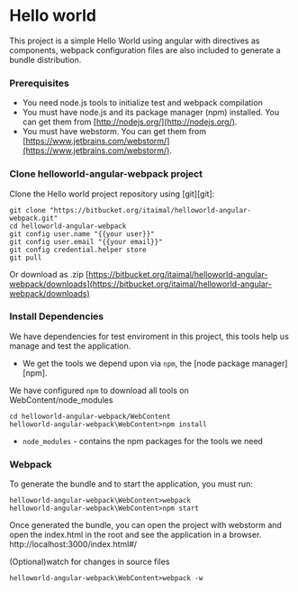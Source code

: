 # Hello world

This project is a simple Hello World using angular with directives as components, webpack configuration files are also included to generate a bundle distribution.


### Prerequisites

* You need  node.js tools to initialize test and webpack compilation
* You must have node.js and its package manager (npm) installed.  You can get them from [http://nodejs.org/](http://nodejs.org/).
* You must have webstorm.  You can get them from [https://www.jetbrains.com/webstorm/](https://www.jetbrains.com/webstorm/).

### Clone helloworld-angular-webpack project

Clone the Hello world project repository using [git][git]:

```
git clone "https://bitbucket.org/itaimal/helloworld-angular-webpack.git"
cd helloworld-angular-webpack
git config user.name "{{your user}}"
git config user.email "{{your email}}"
git config credential.helper store
git pull
```


Or download as .zip [https://bitbucket.org/itaimal/helloworld-angular-webpack/downloads](https://bitbucket.org/itaimal/helloworld-angular-webpack/downloads)



### Install Dependencies

We have dependencies for test enviroment in this project, this tools help
us manage and test the application.

* We get the tools we depend upon via `npm`, the [node package manager][npm].


We have configured `npm` to download all tools on WebContent/node_modules

```
cd helloworld-angular-webpack/WebContent
helloworld-angular-webpack\WebContent>npm install
```


* `node_modules` - contains the npm packages for the tools we need




### Webpack
To generate the bundle and to start the application, you must run:

```
helloworld-angular-webpack\WebContent>webpack
helloworld-angular-webpack\WebContent>npm start
```
Once generated the bundle, you can open  the project with webstorm and open the index.html in the root and see the application in a browser. http://localhost:3000/index.html#/





(Optional)watch for changes in source files
```
helloworld-angular-webpack\WebContent>webpack -w 
```
